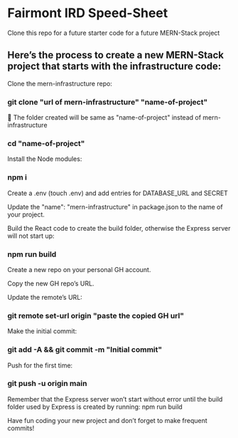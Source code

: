 # Fairmont IRD Speed-Sheet

Clone this repo for a future starter code for a future MERN-Stack project

## Here’s the process to create a new MERN-Stack project that starts with the infrastructure code:

Clone the mern-infrastructure repo:

 ### git clone "url of mern-infrastructure" "name-of-project"
👀 The folder created will be same as "name-of-project" instead of mern-infrastructure

### cd "name-of-project"

Install the Node modules:
### npm i

Create a .env (touch .env) and add entries for DATABASE_URL and SECRET

Update the "name": "mern-infrastructure" in package.json to the name of your project.

Build the React code to create the build folder, otherwise the Express server will not start up:
### npm run build

Create a new repo on your personal GH account.

Copy the new GH repo’s URL.

Update the remote’s URL:
### git remote set-url origin "paste the copied GH url"

Make the initial commit:
### git add -A && git commit -m "Initial commit"

Push for the first time:
### git push -u origin main

Remember that the Express server won’t start without error until the build folder used by Express is created by running:
npm run build

Have fun coding your new project and don’t forget to make frequent commits!